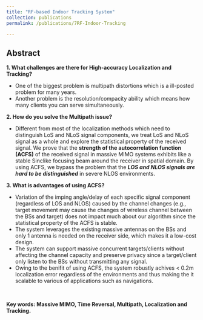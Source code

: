 ```yaml
---
title: "RF-based Indoor Tracking System"
collection: publications
permalink: /publications/7RF-Indoor-Tracking

---
```


## Abstract
<b> 1. What challenges are there for High-accuracy Localization and Tracking? </b> <br>
  * One of the biggest problem is multipath distortions which is a ill-posted problem for many years. 
  * Another problem is the resolution/compacity ability which means how many clients you can serve simultaneously.

<b> 2. How do you solve the Multipath issue? </b> <br>
  * Different from most of the localization methods which need to distinguish LoS and NLoS signal components, we treat LoS and NLoS signal as a whole and explore the statistical property of the received signal. We prove that the **strength of the autocorrelation function (ACFS)** of the received signal in massive MIMO systems exhibits like a stable Sinclike focusing beam around the receiver in spatial domain. By using ACFS, we bypass the problem that the ***LOS and NLOS signals are hard to be distinguished*** in severe NLOS environments.

<b> 3. What is advantages of using ACFS? </b>
  *  Variation of the imping angle/delay of each specific signal component (regardless of LOS and NLOS) caused by the channel changes (e.g., target movement may cause the changes of wireless channel between the BSs and target) does not impact much about our algorithm since the statistical property of the ACFS is stable. 
  * The system leverages the existing massive antennas on the BSs and only 1 antenna is needed on the receiver side, which makes it a low-cost design.
  * The system can support massive concurrent targets/clients without affecting the channel capacity and preserve privacy since a target/client only listen to the BSs without transmitting any signal.
  * Owing to the benifit of using ACFS, the system robustly achives < 0.2m localization error regardless of the environments and thus making the it scalable to various of applications such as navigations.
<br>

<b> Key words: Massive MIMO, Time Reversal, Multipath, Localization and Tracking.</b>
